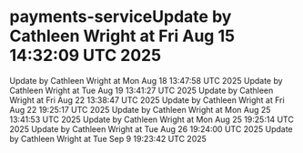 # payments-serviceUpdate by Cathleen Wright at Fri Aug 15 14:32:09 UTC 2025
Update by Cathleen Wright at Mon Aug 18 13:47:58 UTC 2025
Update by Cathleen Wright at Tue Aug 19 13:41:27 UTC 2025
Update by Cathleen Wright at Fri Aug 22 13:38:47 UTC 2025
Update by Cathleen Wright at Fri Aug 22 19:25:17 UTC 2025
Update by Cathleen Wright at Mon Aug 25 13:41:53 UTC 2025
Update by Cathleen Wright at Mon Aug 25 19:25:14 UTC 2025
Update by Cathleen Wright at Tue Aug 26 19:24:00 UTC 2025
Update by Cathleen Wright at Tue Sep  9 19:23:42 UTC 2025
